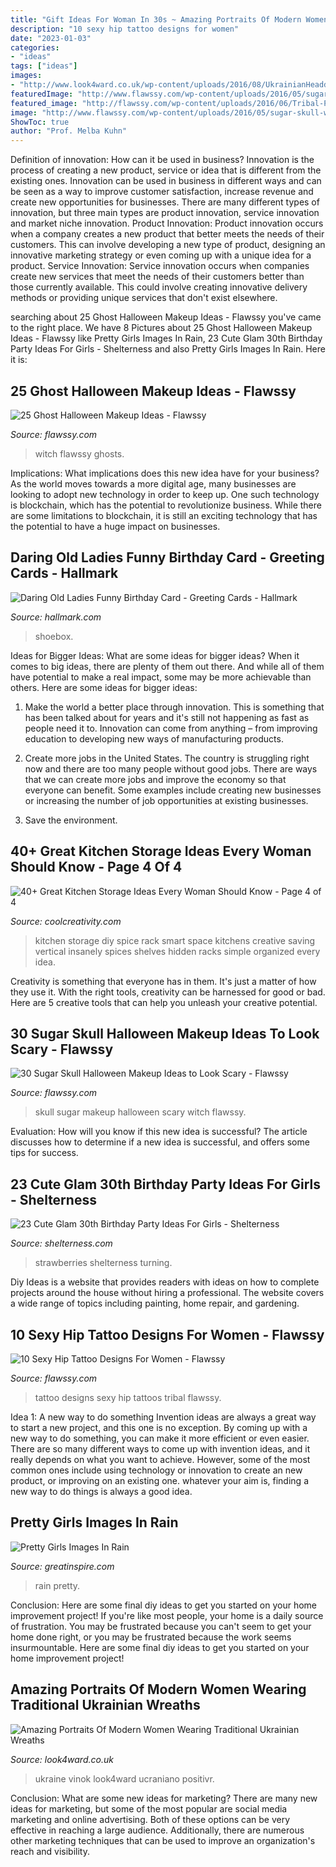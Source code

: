 ```yaml
---
title: "Gift Ideas For Woman In 30s ~ Amazing Portraits Of Modern Women Wearing Traditional Ukrainian Wreaths"
description: "10 sexy hip tattoo designs for women"
date: "2023-01-03"
categories:
- "ideas"
tags: ["ideas"]
images:
- "http://www.look4ward.co.uk/wp-content/uploads/2016/08/UkrainianHeaddress22.jpg"
featuredImage: "http://www.flawssy.com/wp-content/uploads/2016/05/sugar-skull-witch.jpg"
featured_image: "http://flawssy.com/wp-content/uploads/2016/06/Tribal-Phoenix-Tattoo.jpg"
image: "http://www.flawssy.com/wp-content/uploads/2016/05/sugar-skull-witch.jpg"
ShowToc: true
author: "Prof. Melba Kuhn"
---
```



Definition of innovation: How can it be used in business?
Innovation is the process of creating a new product, service or idea that is different from the existing ones. Innovation can be used in business in different ways and can be seen as a way to improve customer satisfaction, increase revenue and create new opportunities for businesses. There are many different types of innovation, but three main types are product innovation, service innovation and market niche innovation. Product Innovation: Product innovation occurs when a company creates a new product that better meets the needs of their customers. This can involve developing a new type of product, designing an innovative marketing strategy or even coming up with a unique idea for a product. Service Innovation: Service innovation occurs when companies create new services that meet the needs of their customers better than those currently available. This could involve creating innovative delivery methods or providing unique services that don't exist elsewhere.

	

		
searching about 25 Ghost Halloween Makeup Ideas - Flawssy you've came to the right place. We have 8 Pictures about 25 Ghost Halloween Makeup Ideas - Flawssy like Pretty Girls Images In Rain, 23 Cute Glam 30th Birthday Party Ideas For Girls - Shelterness and also Pretty Girls Images In Rain. Here it is:
		
    
## 25 Ghost Halloween Makeup Ideas - Flawssy

<img loading=lazy src="http://flawssy.com/wp-content/uploads/2016/05/horror-ghost-makeup-ideas.jpg" onerror="this.onerror=null;this.src='https://tse2.mm.bing.net/th?id=OIP.g0i0fWy7Lk7D3W8mIZ2mgAHaLH&amp;pid=15.1';" alt="25 Ghost Halloween Makeup Ideas - Flawssy">

_Source: flawssy.com_

>witch flawssy ghosts. 

	

Implications: What implications does this new idea have for your business?
As the world moves towards a more digital age, many businesses are looking to adopt new technology in order to keep up. One such technology is blockchain, which has the potential to revolutionize business. While there are some limitations to blockchain, it is still an exciting technology that has the potential to have a huge impact on businesses.

    
## Daring Old Ladies Funny Birthday Card - Greeting Cards - Hallmark

<img loading=lazy src="https://www.hallmark.com/dw/image/v2/AALB_PRD/on/demandware.static/-/Sites-hallmark-master/default/dw6a1c4c16/images/finished-goods/Daring-Ladies-Birthday-Card_349ZZB3438_01.jpg?sw=1920" onerror="this.onerror=null;this.src='https://tse2.mm.bing.net/th?id=OIP.n26jI4AMTxhFX_VEd83VYQHaHa&amp;pid=15.1';" alt="Daring Old Ladies Funny Birthday Card - Greeting Cards - Hallmark">

_Source: hallmark.com_

>shoebox. 

	

Ideas for Bigger Ideas: What are some ideas for bigger ideas?
When it comes to big ideas, there are plenty of them out there. And while all of them have potential to make a real impact, some may be more achievable than others. Here are some ideas for bigger ideas:
1. Make the world a better place through innovation. This is something that has been talked about for years and it's still not happening as fast as people need it to. Innovation can come from anything – from improving education to developing new ways of manufacturing products.

2. Create more jobs in the United States. The country is struggling right now and there are too many people without good jobs. There are ways that we can create more jobs and improve the economy so that everyone can benefit. Some examples include creating new businesses or increasing the number of job opportunities at existing businesses.

3. Save the environment.

    
## 40+ Great Kitchen Storage Ideas Every Woman Should Know - Page 4 Of 4

<img loading=lazy src="https://coolcreativity.com/wp-content/uploads/2016/07/2622.jpg" onerror="this.onerror=null;this.src='https://tse2.mm.bing.net/th?id=OIP.A6fXf6CusskIyK63w01lpQHaMS&amp;pid=15.1';" alt="40+ Great Kitchen Storage Ideas Every Woman Should Know - Page 4 of 4">

_Source: coolcreativity.com_

>kitchen storage diy spice rack smart space kitchens creative saving vertical insanely spices shelves hidden racks simple organized every idea. 

	

Creativity is something that everyone has in them. It's just a matter of how they use it. With the right tools, creativity can be harnessed for good or bad. Here are 5 creative tools that can help you unleash your creative potential.

    
## 30 Sugar Skull Halloween Makeup Ideas To Look Scary - Flawssy

<img loading=lazy src="http://www.flawssy.com/wp-content/uploads/2016/05/sugar-skull-witch.jpg" onerror="this.onerror=null;this.src='https://tse1.mm.bing.net/th?id=OIP.r19oOpQJiJdE_L2jPK718AHaKu&amp;pid=15.1';" alt="30 Sugar Skull Halloween Makeup Ideas to Look Scary - Flawssy">

_Source: flawssy.com_

>skull sugar makeup halloween scary witch flawssy. 

	

Evaluation: How will you know if this new idea is successful?
The article discusses how to determine if a new idea is successful, and offers some tips for success.

    
## 23 Cute Glam 30th Birthday Party Ideas For Girls - Shelterness

<img loading=lazy src="https://i.shelterness.com/2017/02/18-chocolate-covered-strawberries-for-a-30th-birthday-party.jpg" onerror="this.onerror=null;this.src='https://tse3.mm.bing.net/th?id=OIP.a6LcW7INe1vENa45ChNWIAHaJ6&amp;pid=15.1';" alt="23 Cute Glam 30th Birthday Party Ideas For Girls - Shelterness">

_Source: shelterness.com_

>strawberries shelterness turning. 

	

Diy Ideas is a website that provides readers with ideas on how to complete projects around the house without hiring a professional. The website covers a wide range of topics including painting, home repair, and gardening. 

    
## 10 Sexy Hip Tattoo Designs For Women - Flawssy

<img loading=lazy src="http://flawssy.com/wp-content/uploads/2016/06/Tribal-Phoenix-Tattoo.jpg" onerror="this.onerror=null;this.src='https://tse3.mm.bing.net/th?id=OIP.3hYDzj6qczDk6242KBkoIAHaLQ&amp;pid=15.1';" alt="10 Sexy Hip Tattoo Designs For Women - Flawssy">

_Source: flawssy.com_

>tattoo designs sexy hip tattoos tribal flawssy. 

	

Idea 1: A new way to do something
Invention ideas are always a great way to start a new project, and this one is no exception. By coming up with a new way to do something, you can make it more efficient or even easier. There are so many different ways to come up with invention ideas, and it really depends on what you want to achieve. However, some of the most common ones include using technology or innovation to create an new product, or improving on an existing one. whatever your aim is, finding a new way to do things is always a good idea.

    
## Pretty Girls Images In Rain

<img loading=lazy src="https://www.greatinspire.com/wp-content/uploads/2016/06/Pretty-Girls-Images-In-Rain-15.jpg" onerror="this.onerror=null;this.src='https://tse1.mm.bing.net/th?id=OIP.dI2LArz1vZMdQkQLP9ARAgHaLI&amp;pid=15.1';" alt="Pretty Girls Images In Rain">

_Source: greatinspire.com_

>rain pretty. 

	

Conclusion: Here are some final diy ideas to get you started on your home improvement project!
If you're like most people, your home is a daily source of frustration. You may be frustrated because you can't seem to get your home done right, or you may be frustrated because the work seems insurmountable. Here are some final diy ideas to get you started on your home improvement project!

    
## Amazing Portraits Of Modern Women Wearing Traditional Ukrainian Wreaths

<img loading=lazy src="http://www.look4ward.co.uk/wp-content/uploads/2016/08/UkrainianHeaddress22.jpg" onerror="this.onerror=null;this.src='https://tse3.mm.bing.net/th?id=OIP.qxV5A4vGlC8xLA7ChKo6xgHaLW&amp;pid=15.1';" alt="Amazing Portraits Of Modern Women Wearing Traditional Ukrainian Wreaths">

_Source: look4ward.co.uk_

>ukraine vinok look4ward ucraniano positivr. 

	

Conclusion: What are some new ideas for marketing?
There are many new ideas for marketing, but some of the most popular are social media marketing and online advertising. Both of these options can be very effective in reaching a large audience. Additionally, there are numerous other marketing techniques that can be used to improve an organization's reach and visibility.

